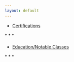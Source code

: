 ```yaml
---
layout: default
---
```


<ul uk-accordion="" class="uk-accordion">
          <li class="">
            <a class="uk-accordion-title code" href="#">Certifications</a>
            <div class="uk-accordion-content" aria-hidden="true" hidden="">
<img src="assets\images\certs\GCFA.png" alt="" height="200" width="200">
<img src="assets\images\certs\GPYC.png" alt="" height="200" width="200">
<img src="assets\images\certs\sec.png" alt="" height="200" width="200">
<img src="assets\images\certs\CSM.png" alt="" height="200" width="200">
            </div>
          </li>
</ul>
* * *
<ul uk-accordion="" class="uk-accordion">
          <li class="">
          <h4></h4>
            <a class="uk-accordion-title code" href="#">Education/Notable Classes</a>
            <div class="uk-accordion-content" aria-hidden="true" hidden="">
     <dl>
  <dt><img src="assets\images\certs\UI.png" alt="" height="200" width="200"></dt>
  <dd>B.S Criminology</dd>
  <dd>B.S Personality Psychology</dd>
  <dt><img src="assets\images\certs\focalpoint.png" alt="" height="200" width="200"></dt>
  <dd>MALWARE REVERSE ENGINEERING</dd>
  <dd>ASSEMBLY FOR REVERSE ENGINEERS</dd>
  <dd>BEHAVIORAL MALWARE ANALYSIS</dd>
  <dt><img src="assets\images\certs\r9b.png" alt="" height="200" width="200"></dt>
  <dd>Applied Cyber Operation Training</dd>
  <dt><img src="assets\images\certs\umbc.png" alt="" height="200" width="200"></dt>
  <dd>C Programming</dd>
  <dt><img src="assets\images\certs\mantech.png" alt="" height="200" width="200"></dt>
  <dd>ManTech Certified Advanced Cyber Programmer(In Progress)</dd>
</dl>
</div>
          </li>
</ul>
* * * 